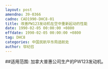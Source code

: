 ```yaml
---
layout: post
amendno: 39-0366
cadno: CAD1990-DHC8-01
title: 改善PW123发动机在空中重新起动的性能
date: 1990-02-05 00:00:00 +0800
effdate: 1990-02-05 00:00:00 +0800
tag: DHC8
categories: 中国民航华东局适航处
author: 邬纪召
---
```


##适用范围:
加拿大普惠公司生产的PW123发动机。

